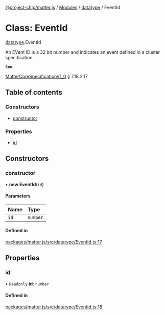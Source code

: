 [@project-chip/matter.js](../README.md) / [Modules](../modules.md) / [datatype](../modules/datatype.md) / EventId

# Class: EventId

[datatype](../modules/datatype.md).EventId

An EVent ID is a 32 bit number and indicates an event defined in a cluster specification.

**`See`**

[MatterCoreSpecificationV1_0](../interfaces/spec.MatterCoreSpecificationV1_0.md) § 7.18.2.17

## Table of contents

### Constructors

- [constructor](datatype.EventId.md#constructor)

### Properties

- [id](datatype.EventId.md#id)

## Constructors

### constructor

• **new EventId**(`id`)

#### Parameters

| Name | Type |
| :------ | :------ |
| `id` | `number` |

#### Defined in

[packages/matter.js/src/datatype/EventId.ts:17](https://github.com/project-chip/matter.js/blob/5bdbf8d/packages/matter.js/src/datatype/EventId.ts#L17)

## Properties

### id

• `Readonly` **id**: `number`

#### Defined in

[packages/matter.js/src/datatype/EventId.ts:18](https://github.com/project-chip/matter.js/blob/5bdbf8d/packages/matter.js/src/datatype/EventId.ts#L18)
